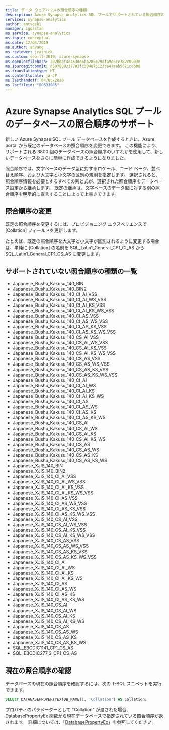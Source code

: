 ```yaml
---
title: データ ウェアハウスの照合順序の種類
description: Azure Synapse Analytics SQL プールでサポートされている照合順序の種類。
services: synapse-analytics
author: antvgski
manager: igorstan
ms.service: synapse-analytics
ms.topic: conceptual
ms.date: 12/04/2019
ms.author: anvang
ms.reviewer: jrasnick
ms.custom: seo-lt-2019, azure-synapse
ms.openlocfilehash: 202bbaf4ea53dd6ba285e79dfa9e6ce782c0903e
ms.sourcegitcommit: d597800237783fc384875123ba47aab5671ceb88
ms.translationtype: HT
ms.contentlocale: ja-JP
ms.lasthandoff: 04/03/2020
ms.locfileid: "80633085"
---
```

# <a name="database-collation-support-for-azure-synapse-analytics-sql-pool"></a>Azure Synapse Analytics SQL プールのデータベースの照合順序のサポート

新しい Azure Synapse SQL プール データベースを作成するときに、Azure portal から既定のデータベースの照合順序を変更できます。 この機能により、サポートされる 3800 個のデータベースの照合順序のいずれかを使用して、新しいデータベースをさらに簡単に作成できるようになりました。

照合順序では、文字ベースのデータ型に対するロケール、コード ページ、並べ替え順序、および大文字と小文字の区別の規則を指定します。 選択されると、照合順序情報を必要とするすべての列と式が、選択された照合順序をデータベース設定から継承します。 既定の継承は、文字ベースのデータ型に対する別の照合順序を明示的に宣言することによって上書きできます。

## <a name="changing-collation"></a>照合順序の変更

既定の照合順序を変更するには、プロビジョニング エクスペリエンスで [Collation] フィールドを更新します。

たとえば、既定の照合順序を大文字と小文字が区別されるように変更する場合は、単純に [Collation] の名前を SQL_Latin1_General_CP1_CI_AS から SQL_Latin1_General_CP1_CS_AS に変更します。

## <a name="list-of-unsupported-collation-types"></a>サポートされていない照合順序の種類の一覧

* Japanese_Bushu_Kakusu_140_BIN
* Japanese_Bushu_Kakusu_140_BIN2
* Japanese_Bushu_Kakusu_140_CI_AI_VSS
* Japanese_Bushu_Kakusu_140_CI_AI_WS_VSS
* Japanese_Bushu_Kakusu_140_CI_AI_KS_VSS
* Japanese_Bushu_Kakusu_140_CI_AI_KS_WS_VSS
* Japanese_Bushu_Kakusu_140_CI_AS_VSS
* Japanese_Bushu_Kakusu_140_CI_AS_WS_VSS
* Japanese_Bushu_Kakusu_140_CI_AS_KS_VSS
* Japanese_Bushu_Kakusu_140_CI_AS_KS_WS_VSS
* Japanese_Bushu_Kakusu_140_CS_AI_VSS
* Japanese_Bushu_Kakusu_140_CS_AI_WS_VSS
* Japanese_Bushu_Kakusu_140_CS_AI_KS_VSS
* Japanese_Bushu_Kakusu_140_CS_AI_KS_WS_VSS
* Japanese_Bushu_Kakusu_140_CS_AS_VSS
* Japanese_Bushu_Kakusu_140_CS_AS_WS_VSS
* Japanese_Bushu_Kakusu_140_CS_AS_KS_VSS
* Japanese_Bushu_Kakusu_140_CS_AS_KS_WS_VSS
* Japanese_Bushu_Kakusu_140_CI_AI
* Japanese_Bushu_Kakusu_140_CI_AI_WS
* Japanese_Bushu_Kakusu_140_CI_AI_KS
* Japanese_Bushu_Kakusu_140_CI_AI_KS_WS
* Japanese_Bushu_Kakusu_140_CI_AS
* Japanese_Bushu_Kakusu_140_CI_AS_WS
* Japanese_Bushu_Kakusu_140_CI_AS_KS
* Japanese_Bushu_Kakusu_140_CI_AS_KS_WS
* Japanese_Bushu_Kakusu_140_CS_AI
* Japanese_Bushu_Kakusu_140_CS_AI_WS
* Japanese_Bushu_Kakusu_140_CS_AI_KS
* Japanese_Bushu_Kakusu_140_CS_AI_KS_WS
* Japanese_Bushu_Kakusu_140_CS_AS
* Japanese_Bushu_Kakusu_140_CS_AS_WS
* Japanese_Bushu_Kakusu_140_CS_AS_KS
* Japanese_Bushu_Kakusu_140_CS_AS_KS_WS
* Japanese_XJIS_140_BIN
* Japanese_XJIS_140_BIN2
* Japanese_XJIS_140_CI_AI_VSS
* Japanese_XJIS_140_CI_AI_WS_VSS
* Japanese_XJIS_140_CI_AI_KS_VSS
* Japanese_XJIS_140_CI_AI_KS_WS_VSS
* Japanese_XJIS_140_CI_AS_VSS
* Japanese_XJIS_140_CI_AS_WS_VSS
* Japanese_XJIS_140_CI_AS_KS_VSS
* Japanese_XJIS_140_CI_AS_KS_WS_VSS
* Japanese_XJIS_140_CS_AI_VSS
* Japanese_XJIS_140_CS_AI_WS_VSS
* Japanese_XJIS_140_CS_AI_KS_VSS
* Japanese_XJIS_140_CS_AI_KS_WS_VSS
* Japanese_XJIS_140_CS_AS_VSS
* Japanese_XJIS_140_CS_AS_WS_VSS
* Japanese_XJIS_140_CS_AS_KS_VSS
* Japanese_XJIS_140_CS_AS_KS_WS_VSS
* Japanese_XJIS_140_CI_AI
* Japanese_XJIS_140_CI_AI_WS
* Japanese_XJIS_140_CI_AI_KS
* Japanese_XJIS_140_CI_AI_KS_WS
* Japanese_XJIS_140_CI_AS
* Japanese_XJIS_140_CI_AS_WS
* Japanese_XJIS_140_CI_AS_KS
* Japanese_XJIS_140_CI_AS_KS_WS
* Japanese_XJIS_140_CS_AI
* Japanese_XJIS_140_CS_AI_WS
* Japanese_XJIS_140_CS_AI_KS
* Japanese_XJIS_140_CS_AI_KS_WS
* Japanese_XJIS_140_CS_AS
* Japanese_XJIS_140_CS_AS_WS
* Japanese_XJIS_140_CS_AS_KS
* Japanese_XJIS_140_CS_AS_KS_WS
* SQL_EBCDIC1141_CP1_CS_AS
* SQL_EBCDIC277_2_CP1_CS_AS

## <a name="checking-the-current-collation"></a>現在の照合順序の確認

データベースの現在の照合順序を確認するには、次の T-SQL スニペットを実行できます。

```sql
SELECT DATABASEPROPERTYEX(DB_NAME(), 'Collation') AS Collation;
```

プロパティのパラメーターとして "Collation" が渡された場合、DatabasePropertyEx 関数から現在データベースで指定されている照合順序が返されます。 詳細については、「[DatabasePropertyEx](/sql/t-sql/functions/databasepropertyex-transact-sql?toc=/azure/synapse-analytics/sql-data-warehouse/toc.json&bc=/azure/synapse-analytics/sql-data-warehouse/breadcrumb/toc.json&view=azure-sqldw-latest)」を参照してください。
